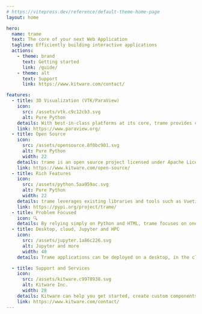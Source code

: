 ```yaml
---
# https://vitepress.dev/reference/default-theme-home-page
layout: home

hero:
  name: trame
  text: The core of your next Web Application
  tagline: Efficiently building interactive applications
  actions:
    - theme: brand
      text: Getting started
      link: /guide/
    - theme: alt
      text: Support
      link: https://www.kitware.com/contact/

features:
  - title: 3D Visualization (VTK/ParaView)
    icon:
      src: /assets/vtk.c9c12cb3.svg
      alt: Pure Python
    details: With best-in-class platforms at its core, trame provides complete control of 3D visualizations and data processing. Developers benefit from a write-once environment from trame.
    link: https://www.paraview.org/
  - title: Open Source
    icon:
      src: /assets/opensource.8f0bc901.svg
      alt: Pure Python
      width: 22
    details: trame is an open source project licensed under Apache License Version 2.0 which allows users to create open source or commercial applications without any licensing worries.
    link: https://www.kitware.com/open-source/
  - title: Rich Features
    icon:
      src: /assets/python.5aa959ac.svg
      alt: Pure Python
      width: 22
    details: trame leverages existing libraries and tools such as Vuetify, Altair, Vega, deck.gl, VTK, ParaView, and more, to create vivid content for visual analytics applications. Trame can be integrated in any Python environment using PyPI or Conda.
    link: https://pypi.org/project/trame/
  - title: Problem Focused
    icon: 🔍
    details: By relying simply on Python and HTML, trame focuses on one's data and associated analysis and visualizations while hiding the complications of web development.
  - title: Desktop, cloud, Jupyter and HPC
    icon:
      src: /assets/jupyter.1a86c226.svg
      alt: Jupyter and more
      width: 40
    details: Trame applications can be deployed on a desktop, in the cloud, within a Jupyter cell or on HPC environments. Trame simply make your application ubiquitous.

  - title: Support and Services
    icon:
      src: /assets/kitware.c9978938.svg
      alt: Kitware Inc.
      width: 28
    details: Kitware can help you get started, create custom components, or even build full applications. Our team is here to help.  Please contact us
    link: https://www.kitware.com/contact/
---
```


<!-- Force assets to be bundled with sha -->
<img src="/assets/logos/trame-text.svg" style="display: none;" />
<img src="/assets/logos/jupyter.svg" style="display: none;" />
<img src="/assets/logos/kitware.svg" style="display: none;" />
<img src="/assets/logos/python.svg" style="display: none;" />
<img src="/assets/logos/opensource.svg" style="display: none;" />
<img src="/assets/logos/vtk.svg" style="display: none;" />
<img src="/assets/logos/vtk.svg" style="display: none;" />